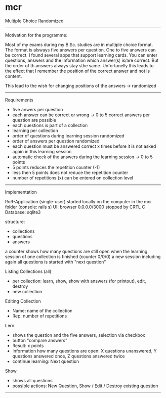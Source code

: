 # mcr
Multiple Choice Randomized

-------------------------------------------------------------

Motivation for the programme: 

Most of my exams during my B.Sc. studies are in multiple choice format. The format is alsways five answers per question.  One to five answers can be correct. I found several apps that support learning cards. You can enter questions, answers and the information which answer(s) is/are correct. But the order of th answers always stay sthe same. Unfortunelly this leads to the effect that I remember the position of the correct answer and not is content.

This lead to the wish for changing positions of the answers -> randomized

-------------------------------------------------------------

Requirements

- five anwers per question
- each answer can be correct or wrong -> 0 to 5 correct answers per question are possible
- each questions is part of a collection
- learning per collection
- order of questions during learning session randomized
- order of answers per question randomized
- each question must be answered correct x times before it is not asked again in this learning session 
- automatic check of the answers during the learning session -> 0 to 5 points
- 5 points reduces the repetition counter (-1)
- less then 5 points does not reduce the repetition counter
- number of repetitions (x) can be entered on collection level

-------------------------------------------------------------

Implementation

RoR-Application (single-user)
started locally on the computer in the mcr folder (console: rails s)
UI: browser 0.0.0.0/3000
stopped by CRTL C
Database: sqlite3 

structure:
- collections
- questions
- answers

a counter shows how many questions are still open
when the learning session of one collection is finished (counter 0/0/0) a new session including again all questions is started with "next question"

Listing Collections (all)
- per collection: learn, show, show with answers (for printout), edit, destroy
- new collection

Editing Collection
- Name: name of the collection
- Rep: number of repetitions

Lern
- shows the question and the five answers, selection via checkbox
- button "compare answers"
- Result: x points 
- Information how many questions are open: X questions unanswered, Y questions answered once, Z questions answered twice
- continue learning: Next question

Show 
- shows all questions
- possible actions: New Question, Show / Edit / Destroy existing question

-------------------------------------------------------------